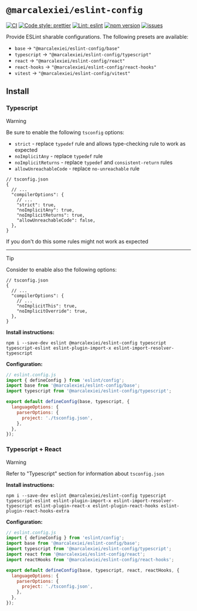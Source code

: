 # `@marcalexiei/eslint-config`

[![CI][CIBadge]][CIURL]
[![Code style: prettier][CodeStyleBadge]][CodeStyleURL]
[![Lint: eslint][lintBadge]][lintURL]
[![npm version][npmVersionBadge]][npmVersionURL]
[![issues][issuesBadge]][issuesURL]

[CIBadge]: https://img.shields.io/github/actions/workflow/status/marcalexiei/eslint-config/ci.yml?style=for-the-badge&logo=github&event=push&label=CI
[CIURL]: https://github.com/marcalexiei/eslint-config/actions/workflows/ci.yml/badge.svg
[CodeStyleBadge]: https://img.shields.io/badge/code_style-prettier-ff69b4.svg?style=for-the-badge&logo=prettier
[CodeStyleURL]: https://prettier.io
[npmVersionBadge]: https://img.shields.io/npm/v/@marcalexiei/eslint-config.svg?style=for-the-badge&logo=npm
[lintBadge]: https://img.shields.io/badge/lint-eslint-3A33D1?logo=eslint&style=for-the-badge
[lintURL]: https://eslint.org
[npmVersionURL]: https://www.npmjs.com/package/@marcalexiei/eslint-config
[issuesBadge]: https://img.shields.io/github/issues/marcalexiei/eslint-config.svg?style=for-the-badge
[issuesURL]: https://github.com/marcalexiei/eslint-config/issues

Provide ESLint sharable configurations.
The following presets are available:

- `base` → `"@marcalexiei/eslint-config/base"`
- `typescript` → `"@marcalexiei/eslint-config/typescript"`
- `react` → `"@marcalexiei/eslint-config/react"`
- `react-hooks` → `"@marcalexiei/eslint-config/react-hooks"`
- `vitest` → `"@marcalexiei/eslint-config/vitest"`

## Install

### Typescript

> [!WARNING]
> Be sure to enable the following `tsconfig` options:
>
> - `strict` - replace `typedef` rule and allows type-checking rule to work as expected
> - `noImplicitAny` - replace `typedef` rule
> - `noImplicitReturns` - replace `typedef` and `consistent-return` rules
> - `allowUnreachableCode` - replace `no-unreachable` rule
>
> ```jsonc
> // tsconfig.json
> {
>   // ...
>   "compilerOptions": {
>     // ...
>     "strict": true,
>     "noImplicitAny": true,
>     "noImplicitReturns": true,
>     "allowUnreachableCode": false,
>   },
> }
> ```
>
> If you don't do this some rules might not work as expected

---

> [!TIP]
> Consider to enable also the following options:
>
> ```jsonc
> // tsconfig.json
> {
>   // ...
>   "compilerOptions": {
>     // ...
>     "noImplicitThis": true,
>     "noImplicitOverride": true,
>   },
> }
> ```

**Install instructions:**

```shell
npm i --save-dev eslint @marcalexiei/eslint-config typescript typescript-eslint eslint-plugin-import-x eslint-import-resolver-typescript
```

**Configuration:**

```js
// eslint.config.js
import { defineConfig } from 'eslint/config';
import base from '@marcalexiei/eslint-config/base';
import typescript from '@marcalexiei/eslint-config/typescript';

export default defineConfig(base, typescript, {
  languageOptions: {
    parserOptions: {
      project: './tsconfig.json',
    },
  },
});
```

### Typescript + React

> [!WARNING]
> Refer to "Typescript" section for information about `tsconfig.json`

**Install instructions:**

```shell
npm i --save-dev eslint @marcalexiei/eslint-config typescript typescript-eslint eslint-plugin-import-x eslint-import-resolver-typescript eslint-plugin-react-x eslint-plugin-react-hooks eslint-plugin-react-hooks-extra
```

**Configuration:**

```js
// eslint.config.js
import { defineConfig } from 'eslint/config';
import base from '@marcalexiei/eslint-config/base';
import typescript from '@marcalexiei/eslint-config/typescript';
import react from '@marcalexiei/eslint-config/react';
import reactHooks from '@marcalexiei/eslint-config/react-hooks';

export default defineConfig(base, typescript, react, reactHooks, {
  languageOptions: {
    parserOptions: {
      project: './tsconfig.json',
    },
  },
});
```
